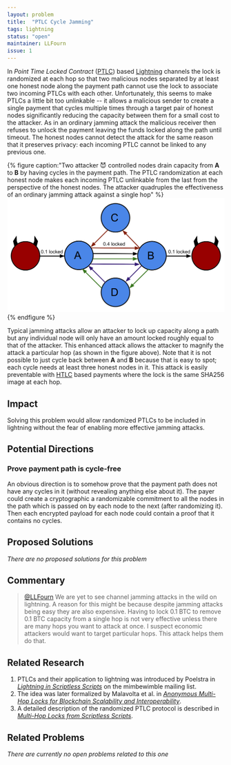 ```yaml
---
layout: problem
title:  "PTLC Cycle Jamming"
tags: lightning
status: "open"
maintainer: LLFourn
issue: 1
---
```


In *Point Time Locked Contract* ([PTLC]) based [Lightning] channels the lock is randomized at each hop so that two malicious nodes separated by at least one honest node along the payment path cannot use the lock to associate two incoming PTLCs with each other.
Unfortunately, this seems to make PTLCs a little bit too unlinkable -- it allows a malicious sender to create a single payment that cycles multiple times through a target pair of honest nodes significantly reducing the capacity between them for a small cost to the attacker.
As in an ordinary jamming attack the malicious receiver then refuses to unlock the payment leaving the funds locked along the path until timeout.
The honest nodes cannot detect the attack for the same reason that it preserves privacy: each incoming PTLC cannot be linked to any previous one.

{% figure caption:"Two attacker 😈 controlled nodes drain capacity from **A** to **B** by having cycles in the payment path. The PTLC randomization at each honest node makes each incoming PTLC unlinkable from the last from the perspective of the honest nodes. The attacker quadruples the effectiveness of an ordinary jamming attack against a single hop" %}
![cycle attack](/assets/cycle-attack.svg)
{% endfigure %}

Typical jamming attacks allow an attacker to lock up capacity along a path but any individual node will only have an amount locked roughly equal to that of the attacker.
This enhanced attack allows the attacker to magnify the attack a particular hop (as shown in the figure above).
Note that it is not possible to just cycle back between **A** and **B** because that is easy to spot; each cycle needs at least three honest nodes in it.
This attack is easily preventable with [HTLC] based payments where the lock is the same SHA256 image at each hop.

## Impact

Solving this problem would allow randomized PTLCs to be included in lightning without the fear of enabling more effective jamming attacks.

## Potential Directions

### Prove payment path is cycle-free

An obvious direction is to somehow prove that the payment path does not have any cycles in it (without revealing anything else about it).
The payer could create a cryptographic a randomizable commitment to all the nodes in the path which is passed on by each node to the next (after randomizing it).
Then each encrypted payload for each node could contain a proof that it contains no cycles.

## Proposed Solutions

*There are no proposed solutions for this problem*

## Commentary


> <a href="https://twitter.com/LLFourn"> @LLFourn</a> We are yet to see channel jamming attacks in the wild on lightning.
> A reason for this might be because despite jamming attacks being easy they are also expensive.
> Having to lock 0.1 BTC to remove 0.1 BTC capacity from a single hop is not very effective unless there are many hops you want to attack at once.
> I suspect economic attackers would want to target particular hops. This attack helps them do that.

## Related Research

1. PTLCs and their application to lightning was introduced by Poelstra in [*Lightning in Scriptless Scripts*](https://lists.launchpad.net/mimblewimble/msg00086.html) on the mimbewimble mailing list.
2. The idea was later formalized by Malavolta et al. in [*Anonymous Multi-Hop Locks for Blockchain Scalability and Interoperability*](https://eprint.iacr.org/2018/472.pdf).
3. A detailed description of the randomized PTLC protocol is described in [*Multi-Hop Locks from Scriptless Scripts*](https://github.com/ElementsProject/scriptless-scripts/blob/master/md/multi-hop-locks.md).

## Related Problems

*There are currently no open problems related to this one*

[PTLC]: https://bitcoinops.org/en/topics/ptlc/
[HTLC]: https://bitcoinops.org/en/topics/htlc/
[Lightning]: https://en.wikipedia.org/wiki/Lightning_Network
